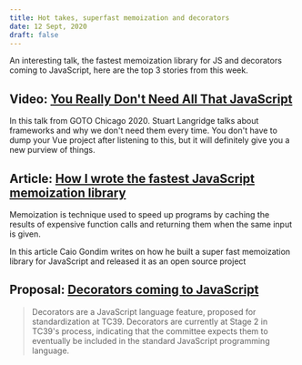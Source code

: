 ```yaml
---
title: Hot takes, superfast memoization and decorators
date: 12 Sept, 2020
draft: false
---
```


An interesting talk, the fastest memoization library for JS and decorators coming to JavaScript, here are the top 3 stories
from this week.

## Video: [You Really Don't Need All That JavaScript](https://www.youtube.com/watch?v=e1L2WgXu2JY)

In this talk from GOTO Chicago 2020. Stuart Langridge talks about frameworks and why we don't need them every time. You don't have to dump your Vue project after listening to this, but it will definitely give you a new purview of things.

## Article: [How I wrote the fastest JavaScript memoization library](https://community.risingstack.com/the-worlds-fastest-javascript-memoization-library/)

Memoization is technique used to speed up programs by caching the results of expensive function calls and returning them when the same input is given.

In this article Caio Gondim writes on how he built a super fast memoization library for JavaScript and released it as an open source project

## Proposal: [Decorators coming to JavaScript](https://github.com/tc39/proposal-decorators)

> Decorators are a JavaScript language feature, proposed for standardization at TC39. Decorators are currently at Stage 2 in TC39's process, indicating that the committee expects them to eventually be included in the standard JavaScript programming language.

